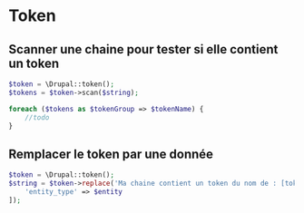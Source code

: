 # Token

## Scanner une chaine pour tester si elle contient un token

```php
$token = \Drupal::token();
$tokens = $token->scan($string);

foreach ($tokens as $tokenGroup => $tokenName) {
    //todo
}
```

## Remplacer le token par une donnée

```php
$token = \Drupal::token();
$string = $token->replace('Ma chaine contient un token du nom de : [token:name]', [
    'entity_type' => $entity
]);
```

